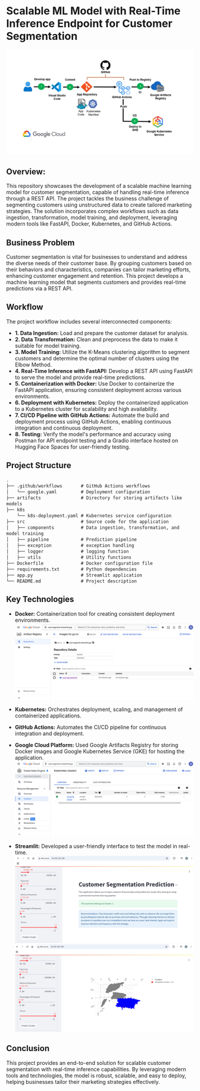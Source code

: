 # **Scalable ML Model with Real-Time Inference Endpoint for Customer Segmentation**
![End to end project workflow](Slide1.jpg)
## Overview:

This repository showcases the development of a scalable machine learning model for customer segmentation, capable of handling real-time inference through a REST API. The project tackles the business challenge of segmenting customers using unstructured data to create tailored marketing strategies. The solution incorporates complex workflows such as data ingestion, transformation, model training, and deployment, leveraging modern tools like FastAPI, Docker, Kubernetes, and GitHub Actions.

## Business Problem

Customer segmentation is vital for businesses to understand and address the diverse needs of their customer base. By grouping customers based on their behaviors and characteristics, companies can tailor marketing efforts, enhancing customer engagement and retention. This project develops a machine learning model that segments customers and provides real-time predictions via a REST API.

## Workflow

The project workflow includes several interconnected components:

* **1. Data Ingestion:** Load and prepare the customer dataset for analysis.
* **2. Data Transformation:** Clean and preprocess the data to make it suitable for model training.
* **3. Model Training:** Utilize the K-Means clustering algorithm to segment customers and determine the optimal number of clusters using the Elbow Method.
* **4. Real-Time Inference with FastAPI:** Develop a REST API using FastAPI to serve the model and provide real-time predictions.
* **5. Containerization with Docker:** Use Docker to containerize the FastAPI application, ensuring consistent deployment across various environments.
* **6. Deployment with Kubernetes:** Deploy the containerized application to a Kubernetes cluster for scalability and high availability.
* **7. CI/CD Pipeline with GitHub Actions:** Automate the build and deployment process using GitHub Actions, enabling continuous integration and continuous deployment.
* **8. Testing:** Verify the model's performance and accuracy using Postman for API endpoint testing and a Gradio interface hosted on Hugging Face Spaces for user-friendly testing.

## Project Structure

```
.
├── .github/workflows       # GitHub Actions workflows
│   └── google.yaml         # Deployment configuration
├── artifacts               # Directory for storing artifacts like models
├── k8s                     
    └── k8s-deployment.yaml # Kubernetes service configuration
├── src                     # Source code for the application
│   ├── components          # Data ingestion, transformation, and model training
│   ├── pipeline            # Prediction pipeline
│   ├── exception           # exception handling
│   ├── logger              # logging function
│   ├── utils               # Utility functions
├── Dockerfile              # Docker configuration file       
├── requirements.txt        # Python dependencies
├── app.py                  # Streamlit application
└── README.md               # Project description
```
## Key Technologies

* **Docker:** Containerization tool for creating consistent deployment environments.
![Building docker image](GCP-docker.png)
* **Kubernetes:** Orchestrates deployment, scaling, and management of containerized applications.

* **GitHub Actions:** Automates the CI/CD pipeline for continuous integration and deployment.

* **Google Cloud Platform:** Used Google Artifacts Registry for storing Docker images and Google Kubernetes Service (GKE) for hosting the application.
![gke cluster](GKE-cluster.png)
* **Streamlit:** Developed a user-friendly interface to test the model in real-time.
![streamlit app](GKE-deploy.png)
![streamlit app 2](GKE-deploy2.png)

## Conclusion

This project provides an end-to-end solution for scalable customer segmentation with real-time inference capabilities. By leveraging modern tools and technologies, the model is robust, scalable, and easy to deploy, helping businesses tailor their marketing strategies effectively.